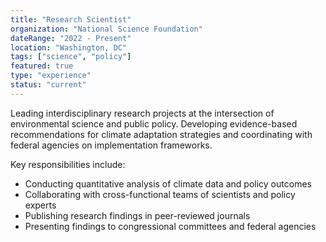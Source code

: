 ```yaml
---
title: "Research Scientist"
organization: "National Science Foundation"
dateRange: "2022 - Present"
location: "Washington, DC"
tags: ["science", "policy"]
featured: true
type: "experience"
status: "current"
---
```


Leading interdisciplinary research projects at the intersection of environmental science and public policy. Developing evidence-based recommendations for climate adaptation strategies and coordinating with federal agencies on implementation frameworks.

Key responsibilities include:
- Conducting quantitative analysis of climate data and policy outcomes
- Collaborating with cross-functional teams of scientists and policy experts
- Publishing research findings in peer-reviewed journals
- Presenting findings to congressional committees and federal agencies